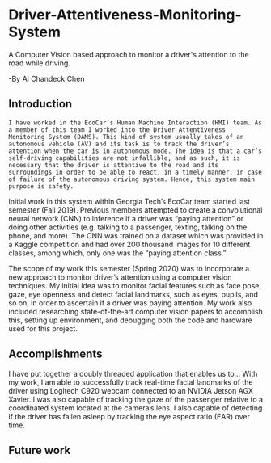 # Driver-Attentiveness-Monitoring-System
A Computer Vision based approach to monitor a driver's attention to the road while driving.

-By Al Chandeck Chen

## Introduction
	I have worked in the EcoCar’s Human Machine Interaction (HMI) team. As a member of this team I worked into the Driver Attentiveness Monitoring System (DAMS). This kind of system usually takes of an autonomous vehicle (AV) and its task is to track the driver’s attention when the car is in autonomous mode. The idea is that a car’s self-driving capabilities are not infallible, and as such, it is necessary that the driver is attentive to the road and its surroundings in order to be able to react, in a timely manner, in case of failure of the autonomous driving system. Hence, this system main purpose is safety.
  
  Initial work in this system within Georgia Tech’s EcoCar team started last semester (Fall 2019). Previous members attempted to create a convolutional neural network (CNN) to inference if a driver was “paying attention” or doing other activities (e.g. talking to a passenger, texting, talking on the phone, and more). The CNN was trained on a dataset which was provided in a Kaggle competition and had over 200 thousand images for 10 different classes, among which, only one was the “paying attention class.”

  The scope of my work this semester (Spring 2020) was to incorporate a new approach to monitor driver’s attention using a computer vision techniques. My initial idea was to monitor facial features such as face pose, gaze, eye openness and detect facial landmarks, such as eyes, pupils, and so on, in order to ascertain if a driver was paying attention. My work also included researching state-of-the-art computer vision papers to accomplish this, setting up environment, and debugging both the code and hardware used for this project.

## Accomplishments
I have put together a doubly threaded application that enables us to…
With my work, I am able to successfully track real-time facial landmarks of the driver using Logitech C920 webcam connected to an NVIDIA Jetson AGX Xavier. I was also capable of tracking the gaze of the passenger relative to a coordinated system located at the camera’s lens. I also capable of detecting if the driver has fallen asleep by tracking the eye aspect ratio (EAR) over time.

## Future work
